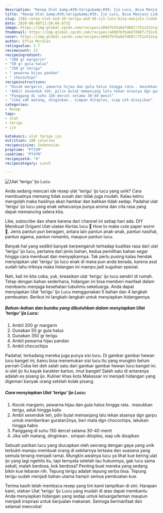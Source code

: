 ```yaml
---
description: "Resep Ulat &amp;#39;terigu&amp;#39; Ijo Lucu, Bisa Manjain Lidah"
title: "Resep Ulat &amp;#39;terigu&amp;#39; Ijo Lucu, Bisa Manjain Lidah"
slug: 1302-resep-ulat-and-39-terigu-and-39-ijo-lucu-bisa-manjain-lidah
date: 2020-06-08T11:58:04.673Z
image: https://img-global.cpcdn.com/recipes/a89d7bfba6d7d687/751x532cq70/ulat-terigu-ijo-lucu-foto-resep-utama.jpg
thumbnail: https://img-global.cpcdn.com/recipes/a89d7bfba6d7d687/751x532cq70/ulat-terigu-ijo-lucu-foto-resep-utama.jpg
cover: https://img-global.cpcdn.com/recipes/a89d7bfba6d7d687/751x532cq70/ulat-terigu-ijo-lucu-foto-resep-utama.jpg
author: Effie Morales
ratingvalue: 3.7
reviewcount: 13
recipeingredient:
- "200 gr margarin"
- "50 gr gula halus"
- "350 gr terigu"
- " pewarna hijau pandan"
- " chocochips"
recipeinstructions:
- "Kocok margarin, pewarna hijau dan gula halus hingga rata.. masukkan terigu, aduk hingga kalis"
- "Ambil sesendok teh, pilin bulat memanjang lalu tekan atasnya dgn garpu untuk memberikan guratan2nya, beri mata dgn chocochips, lakukan hingga habis"
- "Panggang di suhu 150 dercel selama 30-40 menit"
- "Jika sdh matang, dinginkan.. simpan ditoples, siap utk disajikan"
categories:
- Resep
tags:
- ulat
- terigu
- ijo

katakunci: ulat terigu ijo 
nutrition: 180 calories
recipecuisine: Indonesian
preptime: "PT15M"
cooktime: "PT47M"
recipeyield: "4"
recipecategory: Lunch

---
```



![Ulat &#39;terigu&#39; Ijo Lucu](https://img-global.cpcdn.com/recipes/a89d7bfba6d7d687/751x532cq70/ulat-terigu-ijo-lucu-foto-resep-utama.jpg)

Anda sedang mencari ide resep ulat &#39;terigu&#39; ijo lucu yang unik? Cara membuatnya memang tidak susah dan tidak juga mudah. Kalau keliru mengolah maka hasilnya akan hambar dan bahkan tidak sedap. Padahal ulat &#39;terigu&#39; ijo lucu yang enak seharusnya punya aroma dan cita rasa yang dapat memancing selera kita.

Like, subscribe dan share karena dari channel ini setiap hari ada. DIY Membuat Origami Ulat-ulatan Kertas lucu 🐛 How to make cute paper worm 🐛. Jenis pantun pun beragam, antara lain pantun anak-anak, pantun nasihat, pantun agama, pantun romantis, maupun pantun lucu.

Banyak hal yang sedikit banyak berpengaruh terhadap kualitas rasa dari ulat &#39;terigu&#39; ijo lucu, pertama dari jenis bahan, kedua pemilihan bahan segar hingga cara membuat dan menyajikannya. Tak perlu pusing kalau hendak menyiapkan ulat &#39;terigu&#39; ijo lucu enak di mana pun anda berada, karena asal sudah tahu triknya maka hidangan ini mampu jadi suguhan spesial.


Nah, kali ini kita coba, yuk, kreasikan ulat &#39;terigu&#39; ijo lucu sendiri di rumah. Tetap dengan bahan sederhana, hidangan ini bisa memberi manfaat dalam membantu menjaga kesehatan tubuhmu sekeluarga. Anda dapat menyiapkan Ulat &#39;terigu&#39; Ijo Lucu menggunakan 5 bahan dan 4 langkah pembuatan. Berikut ini langkah-langkah untuk menyiapkan hidangannya.

<!--inarticleads1-->

##### Bahan-bahan dan bumbu yang dibutuhkan dalam menyiapkan Ulat &#39;terigu&#39; Ijo Lucu:

1. Ambil 200 gr margarin
1. Gunakan 50 gr gula halus
1. Gunakan 350 gr terigu
1. Ambil  pewarna hijau pandan
1. Ambil  chocochips


Padahal, terkadang mereka juga punya sisi lucu. Di gambar gambar hewan lucu banget ini, kamu bisa menemukan sisi lucu itu yang mungkin belum pernah Coba liet deh salah satu dari gambar gambar hewan lucu banget ini. si ulet ijo itu kayak karakter kartun, imut banget! Salah satu di antaranya adalah es pisang ijo. Kuliner khas kota Makassar ini menjadi hidangan yang digemari banyak orang setelah kolak pisang. 

<!--inarticleads2-->

##### Cara menyiapkan Ulat &#39;terigu&#39; Ijo Lucu:

1. Kocok margarin, pewarna hijau dan gula halus hingga rata.. masukkan terigu, aduk hingga kalis
1. Ambil sesendok teh, pilin bulat memanjang lalu tekan atasnya dgn garpu untuk memberikan guratan2nya, beri mata dgn chocochips, lakukan hingga habis
1. Panggang di suhu 150 dercel selama 30-40 menit
1. Jika sdh matang, dinginkan.. simpan ditoples, siap utk disajikan


Sebuah parikan lucu yang diucapkan oleh seorang dengan gaya yang unik terbukti mampu membuat orang di sekitarnya tertawa dan suasana yang semula tenang menjadi ramai. Mungkin awalnya lucu ya lihat kue kering ulat ijo yang lagi ngehits itu, tapi ternyata setelah tau hukumnya, gak lucu sama sekali, malah berdosa, kok berdosa? Penting buat mereka yang sedang bikin kue lebaran nih. Tepung terigu adalah tepung serba bisa. Tepung terigu sudah menjadi bahan utama hampir semua pembuatan kue. 

Terima kasih telah membaca resep yang tim kami tampilkan di sini. Harapan kami, olahan Ulat &#39;terigu&#39; Ijo Lucu yang mudah di atas dapat membantu Anda menyiapkan hidangan yang sedap untuk keluarga/teman maupun menjadi inspirasi untuk berjualan makanan. Semoga bermanfaat dan selamat mencoba!
